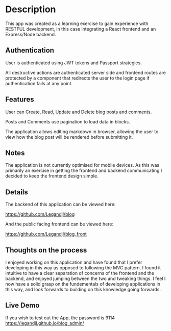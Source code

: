 # Description

This app was created as a learning exercise to gain experience with RESTFUL development, in this case integrating a React frontend and an Express/Node backend.

## Authentication

User is authenticated using JWT tokens and Passport strategies.

All destructive actions are authenticated server side and frontend routes are protected by a component that redirects the user to the login page if authentication fails at any point.

## Features

User can Create, Read, Update and Delete blog posts and comments.

Posts and Comments use pagination to load data in blocks.

The application allows editing markdown in browser, allowing the user to view how the blog post will be rendered before submitting it.

## Notes

The application is not currently optimised for mobile devices. As this was primarily an exercise in getting the frontend and backend communicating I decided to keep the frontend design simple.

## Details

The backend of this application can be viewed here:

https://github.com/Legandjl/blog

And the public facing frontend can be viewed here:

https://github.com/Legandjl/blog_front

## Thoughts on the process

I enjoyed working on this application and have found that I prefer developing in this way as opposed to following the MVC pattern. I found it intuitive to have a clear separation of concerns of the frontend and the backend, and enjoyed jumping between the two and tweaking things. I feel I now have a solid grasp on the fundementals of developing applications in this way, and look forwards to building on this knowledge going forwards.

## Live Demo

If you wish to test out the App, the password is 9114
https://legandjl.github.io/blog_admin/

